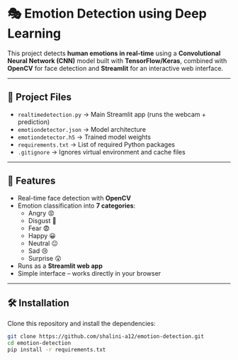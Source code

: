 # 🎭 Emotion Detection using Deep Learning

This project detects **human emotions in real-time** using a **Convolutional Neural Network (CNN)** model built with **TensorFlow/Keras**, combined with **OpenCV** for face detection and **Streamlit** for an interactive web interface.  

---

## 📂 Project Files
- `realtimedetection.py` → Main Streamlit app (runs the webcam + prediction)  
- `emotiondetector.json` → Model architecture  
- `emotiondetector.h5` → Trained model weights  
- `requirements.txt` → List of required Python packages  
- `.gitignore` → Ignores virtual environment and cache files  

---

## 🚀 Features
- Real-time face detection with **OpenCV**  
- Emotion classification into **7 categories**:  
  - Angry 😡  
  - Disgust 🤢  
  - Fear 😨  
  - Happy 😀  
  - Neutral 😐  
  - Sad 😢  
  - Surprise 😲  
- Runs as a **Streamlit web app**  
- Simple interface – works directly in your browser  

---

## 🛠️ Installation
Clone this repository and install the dependencies:

```bash
git clone https://github.com/shalini-a12/emotion-detection.git
cd emotion-detection
pip install -r requirements.txt
